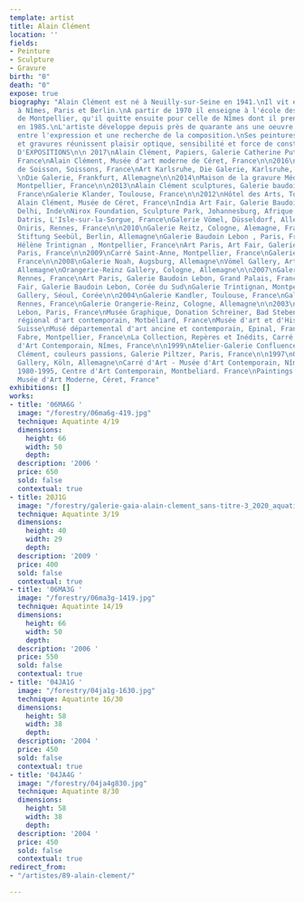 ```yaml
---
template: artist
title: Alain Clément
location: ''
fields:
- Peinture
- Sculpture
- Gravure
birth: "0"
death: "0"
expose: true
biography: "Alain Clément est né à Neuilly-sur-Seine en 1941.\nIl vit et travaille
  à Nîmes, Paris et Berlin.\nA partir de 1970 il enseigne à l'école des Beaux-arts
  de Montpellier, qu'il quitte ensuite pour celle de Nîmes dont il prend la direction
  en 1985.\nL'artiste développe depuis près de quarante ans une oeuvre abstraite située
  entre l'expression et une recherche de la composition.\nSes peintures, sculptures
  et gravures réunissent plaisir optique, sensibilité et force de construction.\n\n\nSELECTION
  D'EXPOSITIONS\n\n 2017\nAlain Clément, Papiers, Galerie Catherine Putman, Paris,
  France\nAlain Clément, Musée d'art moderne de Céret, France\n\n2016\nArsenal Musée
  de Soisson, Soissons, France\nArt Karlsruhe, Die Galerie, Karlsruhe, Allemagne\n\n2015
  \nDie Galerie, Frankfurt, Allemagne\n\n2014\nMaison de la gravure Méditerranée,
  Montpellier, France\n\n2013\nAlain Clément sculptures, Galerie baudoin lebon, Paris,
  France\nGalerie Klander, Toulouse, France\n\n2012\nHôtel des Arts, Toulon\nDonation
  Alain Clément, Musée de Céret, France\nIndia Art Fair, Galerie Baudoin Lebon, New
  Delhi, Inde\nNirox Foundation, Sculpture Park, Johannesburg, Afrique du Sud\nVilla
  Datris, L'Isle-sur-la-Sorgue, France\nGalerie Vömel, Düsseldorf, Allemagne\n\n2011\nGalerie
  Oniris, Rennes, France\n\n2010\nGalerie Reitz, Cologne, Alemagne, France\nNolde
  Stiftung Seebül, Berlin, Allemagne\nGalerie Baudoin Lebon , Paris, France\nGalerie
  Hélène Trintignan , Montpellier, France\nArt Paris, Art Fair, Galerie Baudoin Lebon,
  Paris, France\n\n2009\nCarré Saint-Anne, Montpellier, France\nGalerie Oniris, Rennes,
  France\n\n2008\nGalerie Noah, Augsburg, Allemagne\nVömel Gallery, Art Karlsruhe,
  Allemagne\nOrangerie-Reinz Gallery, Cologne, Allemagne\n\n2007\nGalerie Oniris,
  Rennes, France\nArt Paris, Galerie Baudoin Lebon, Grand Palais, France\nSéoul Art
  Fair, Galerie Baudoin Lebon, Corée du Sud\nGalerie Trintignan, Montpellier, France\n\n2006\nK
  Gallery, Séoul, Corée\n\n2004\nGalerie Kandler, Toulouse, France\nGalerie Oniris,
  Rennes, France\nGalerie Orangerie-Reinz, Cologne, Allemagne\n\n2003\nGalerie Baudoin
  Lebon, Paris, France\nMusée Graphique, Donation Schreiner, Bad Steben, Allemagne\n\n2002\nCentre
  régional d'art contemporain, Motbéliard, France\nMusée d'art et d'Histoire, Neuchâtel,
  Suisse\nMusé départemental d'art ancine et contemporain, Epinal, France\n\n2001\nMusée
  Fabre, Montpellier, France\nLa Collection, Repères et Inédits, Carré d'Art - Musée
  d'Art Contemporain, Nîmes, France\n\n1999\nAtelier-Galerie Confluences, Nîmes, France\n\n1998\nAlain
  Clément, couleurs passions, Galerie Piltzer, Paris, France\n\n1997\nOrangerie-Reinz
  Gallery, Köln, Allemagne\nCarré d'Art - Musée d'Art Contemporain, Nîmes, France\n\n1996\nPaintings
  1980-1995, Centre d'Art Contemporain, Montbeliard. France\nPaintings 1980-1995,
  Musée d'Art Moderne, Céret, France"
exhibitions: []
works:
- title: '06MA6G '
  image: "/forestry/06ma6g-419.jpg"
  technique: Aquatinte 4/19
  dimensions:
    height: 66
    width: 50
    depth: 
  description: '2006 '
  price: 650
  sold: false
  contextual: true
- title: 20J1G
  image: "/forestry/galerie-gaia-alain-clement_sans-titre-3_2020_aquatinte_39-8-x-28-5-cm.jpg"
  technique: Aquatinte 3/19
  dimensions:
    height: 40
    width: 29
    depth: 
  description: '2009 '
  price: 400
  sold: false
  contextual: true
- title: '06MA3G '
  image: "/forestry/06ma3g-1419.jpg"
  technique: Aquatinte 14/19
  dimensions:
    height: 66
    width: 50
    depth: 
  description: '2006 '
  price: 550
  sold: false
  contextual: true
- title: '04JA1G '
  image: "/forestry/04ja1g-1630.jpg"
  technique: Aquatinte 16/30
  dimensions:
    height: 58
    width: 38
    depth: 
  description: '2004 '
  price: 450
  sold: false
  contextual: true
- title: '04JA4G '
  image: "/forestry/04ja4g830.jpg"
  technique: Aquatinte 8/30
  dimensions:
    height: 58
    width: 38
    depth: 
  description: '2004 '
  price: 450
  sold: false
  contextual: true
redirect_from:
- "/artistes/89-alain-clement/"

---
```

